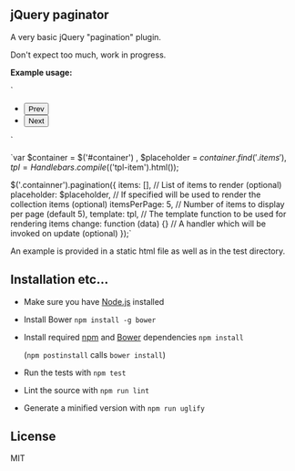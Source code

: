 jQuery paginator
----------------

A very basic jQuery "pagination" plugin.

Don't expect too much, work in progress.

**Example usage:**

`<div id="container">
  <ul class="inline noitem">
    <li><button data-js="prev">Prev</button></li>
    <li><button data-js="next">Next</button></li>
  </ul>
  <div class="sep"></div>

  <ul id="items"></ul>

  <p data-js="pagination"></p>
</div>

<script type="text/template" id="item-template">
  <li><span class="item-name">{{name}}</span>
    <span class="item-price">{{price}}&euro;</span></li>
</script>`


`var $container = $('#container')
  , $placeholder = $container.find('.items')
  , tpl = Handlebars.compile($('tpl-item').html());

$('.containner').pagination({
  items:        [],            // List of items to render (optional)
  placeholder:  $placeholder,  // If specified will be used to render the collection items  (optional)
  itemsPerPage: 5,             // Number of items to display per page (default 5),
  template:     tpl,           // The template function to be used for rendering items
  change: function (data) {}   // A handler which will be invoked on update (optional)
});`

An example is provided in a static html file as well as in the test directory.

Installation etc...
--------------------

+ Make sure you have [Node.js](http://nodejs.org) installed

+ Install Bower
  `npm install -g bower`

+ Install required [npm](http://npmjs.org) and [Bower](http://bower.io) dependencies
  `npm install`

  (`npm postinstall` calls `bower install`)

+ Run the tests with
  `npm test`

+ Lint the source with 
  `npm run lint`

+ Generate a minified version with 
  `npm run uglify`


License
-------

MIT



